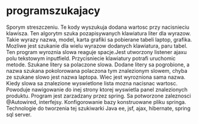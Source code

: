 # programszukajacy
 Sporym streszczeniu.   Te kody wyszukuja dodana wartosc przy nacisnieciu klawisza. Ten algorytm szuka pozapisywanych klawiatura liter dla wyrazow. Takie wyrazy nazwa, model, karta grafiki sa pobierane tabeli laptop, grafika. Mozliwe jest szukanie dla wielu wyrazow dodanych klawiatura, paru tabel. Ten program wyroznia slowa reaguje spacje.Jest utworzony listener ajaxu polu tekstowym inputfield. Przycisniecie klawiatury potrafi uruchomic metode. Szukane litery sa polaczone slowa. Dodane litery sa pogrobione, a nazwa szukana pokolorowana polaczona tym znalezionym slowem, chyba ze szukane slowo jest nazwa laptopa. Wiec jest wyrozniona sama nazwa. Kiedy slowa sa znalezione wyswietlone lista mozna nacisnac wartosc. Powoduje nawigowanie do inej strony ktorej wyswietla panel znalezionych produktu. Program jest zarzadzany przez spring. Sa potworzone zaleznosci @Autowired, interfejsy. Konfigorowanie bazy konstruowane pliku springa.  Technologie do tworzenia tej szukiwarki Java ee, jsf, ajax, hibernate, spring sql server.
